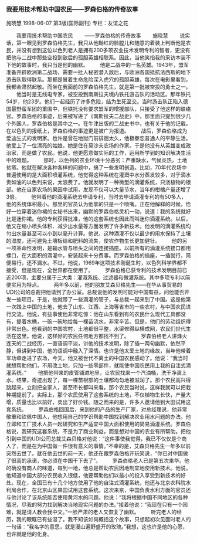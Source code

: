 ### 我要用技术帮助中国农民——罗森伯格的传奇故事
施晓慧
1998-06-07
第3版(国际副刊)
专栏：友谊之花

　　我要用技术帮助中国农民
　　——罗森伯格的传奇故事
　　施晓慧
　　说实话，第一眼见到罗森伯格先生，我只从他黝红的脸膛儿和随意的着装上判断他是农民，并没有想到这位以色列老人是拥有200多项农业技术发明专利的智者，更没有把他与二战中那些空投到敌后的孤胆英雄相联系。因此，当他笑指我的采访本装不下他的故事时，我只当是他的幽默。
　　他是二战中的一名英雄。1943年，盟军准备开辟欧洲第二战场，需要一批人秘密潜入敌后，与欧洲各国抵抗法西斯的地下游击队取得联系。那都是冒着生命危险深入虎穴的孤胆英雄，每次在电影里看到，我都会肃然起敬。而坐在我面前的罗森伯格先生，就是第一批被空投的勇士之一。
　　他当时是无线电专家，被空投到南斯拉夫境内铁托游击队的活动区。那年铁托54岁，他23岁。他们一起经历了许多危险，结为生死至交。当时游击队正陷入德国最野蛮军团的重围中，但铁托没有要求盟军的增援部队，只接受了他这样的联络官。罗森伯格的事迹，后来被写进了《南斯拉夫二战史》中，那里面只提到很少几个外国人，罗森伯格是其中之一。在牛津出版的二战史书中，也有关于他的记载。在以色列的报纸上，罗森伯格的事迹更是被广为报道。
　　战后，罗森伯格成为爱迪生式的发明家。也许是曾在地狱门前徘徊太久，他极眷恋普通人的平静生活。他爱上了一位漂亮的姑娘，她是住在莫沙夫农场的作家。于是他没有从英雄变成政治家，而是做了农民。他说，他更愿意做实际的工作，运用所学到的知识解决生活中的难题。
　　那时，以色列的农业环境十分恶劣：严重缺水，气候炎热，土地贫瘠。他就在解决各种各样的问题中，搞了一些发明创造。比如，70年代农场中普遍使用的是大面积喷灌系统，他觉得这种系统在灌溉中水分蒸发较多，对于滴水贵如油的以色列来说，太浪费了。他就发明了一种微型的滴灌系统，只浇植物的根部。他在自家农场的果园中试用，发现不仅可以大量节水，当年的柑橘产量还增了3倍。
　　他带着他的滴灌系统去申请专利，当时去申请滴灌专利的有50多人，他的系统体积最小。那里的官员认为他拿的只是一个喷嘴。正在他解释的时候，恰好一位穿着迷你裙的女秘书出来，幽默的罗森伯格灵机一动，说道：我的系统就好比是迷你裙。他的专利获得批准，他的这套系统也因此而叫迷你滴灌系统。以后，他又在缩小喷头体积、减少出水量等方面发明了许多新技术。他发明的滴灌系统均匀出水量甚至可以小到以毫升计算。他说，这种滴灌不仅以最少的用水保持了土壤的湿度，还可避免土壤板结和肥料的流失，使农作物生长更加健壮。
　　他的另一项革命性发明，是输水管与喷头之间的连接插座。以前所有的滴灌系统接口都用螺口，在大面积的滴灌中，安装起来十分费事。而罗森伯格的插座，一插就行，简便易行，还不漏水。不过，他说，1969年这项技术刚诞生时，以色列科学界都不接受，但是现在，全世界都在使用了。
　　罗森伯格已获专利的技术发明目前已近200项，主要分属于三大类：灌溉系统、过滤器和微灌系统。其中多项专利以简便实用为特点。
　　两年多以前，他的朋友艾森贝格先生——在华从事贸易的UDI公司的总裁把他请到了办公室。总裁说他的发明可能对中国有益，问他能否开发一些项目。于是，他就带了一些滴灌的管子，与总裁一起来到了中国。这是他第一次踏上中国的土地，他去了山东、江西、上海等省市的一些农村，与中国农民进行交流。他说，有些事使他非常吃惊：他在山东看到有的农民什么现代工具都没有，提着水桶，一碗一碗地给每一棵苗浇水，非常辛苦。但是，他们的劳动组织得非常出色。他看到的中国农村，土地都很平整，水渠修得纵横成网，农民们世代生活在这里。他说，这样好的农民任何地方都找不到了。
　　罗森伯格老人讲烽火连天的二战经历，一直语调平淡，讲他的技术发明，除了插一两句幽默，依然平静，但讲到中国，他的语调中融入了深情。也许是他太爱土地的缘故，当年他带着军功章走进了农场，今天，他又被世代不离土的中国农民感动了。他说：“我当时就想帮助他们，不用改土地，只加一些零部件，就能使中国农民用上我的自注式滴灌系统。”
　　他把他带来的皮管铺进地里，让农民找来一个汽油桶，洗干净装上水。结果，奇迹出现了，每一棵苗根部的土壤都均匀地被滋润了。那个农民高兴得跳起来，立刻把全家人，甚至市长都叫来看。那个农民当时说，这样我就可以把栽种期提前了。实际上，那个农民使用了这套系统的土地，不仅植物生长快，产量大增，质量也比以前好，卖出了好价钱。随之而来的是，许多人邀请他到大田试用这套系统。
　　罗森伯格回国后，来到他的产品的生产厂家，对总经理说，他非常敬重和钦佩中国人，他想用自己的学识帮助中国找到解决农业用水问题的办法。他立即和工厂技术人员一起研究和生产适宜中国大面积使用的简易滴灌系统。罗森伯格说，我研究这套系统，不是为了商业利益，而是想对中国的农业有所帮助。把他引到中国的UDI公司总裁艾森贝格对他说：“这件事使我觉得，我已不仅仅是个商人了，而是在为中国做一件很有意义的事情。”不幸的是，艾森贝格先生一年多以前突然去世了。就在他去世的前一天，他还在跟罗森伯格开玩笑说，“你已对中国做了很高的承诺，你必须在中国干下去了”。
　　罗森伯格老人已是第五次来华。他的确没有商人的味道，每到一地，他总是帮助农民因地制宜地使用新技术。他说，他知道中国大部分农民收入很低，他要帮助他们以最小的投入享受到新技术的好处。现在，全国已有十几个地方使用了他的自注式滴灌系统，他还与北京农科院水利局合作，在北京山区果园试用这套系统。这次来京，中国负责水利方面的官员还与他讨论了该系统能否使用黄河水的问题。他说：“我将根据中国不同地区的各种情况，尽我的努力找到解决当地现实问题的办法。”接着他说：“我现在只有一个困难，就是请人教会我中文。”一脸严肃的老人又恢复了幽默。
　　听完老人的经历，我的眼眶已有些湿了，我不知该如何概括这个故事，只想起初次见面时老人的一句话：“我名字的意思，就是漫山遍野盛开的玫瑰。”我想，这也许是他的心愿，也许就是他的化身。
